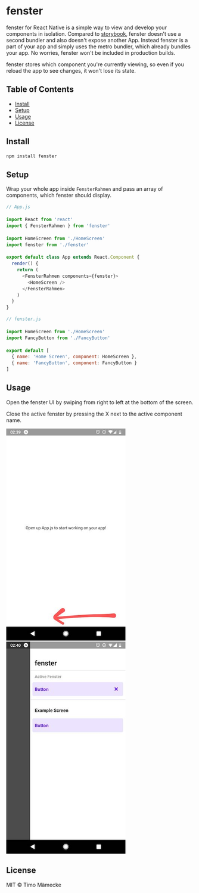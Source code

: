 # fenster

fenster for React Native is a simple way to view and develop your components in
isolation. Compared to [storybook](https://storybook.js.org), fenster doesn't
use a second bundler and also doesn't expose another App. Instead fenster is
a part of your app and simply uses the metro bundler, which already bundles your
app. No worries, fenster won't be included in production builds.

fenster stores which component you're currently viewing, so even if you reload
the app to see changes, it won't lose its state.

## Table of Contents

- [Install](#install)
- [Setup](#setup)
- [Usage](#usage)
- [License](#license)

## Install

```sh
npm install fenster
```

## Setup

Wrap your whole app inside `FensterRahmen` and pass an array of components,
which fenster should display.


```js
// App.js

import React from 'react'
import { FensterRahmen } from 'fenster'

import HomeScreen from './HomeScreen'
import fenster from './fenster'

export default class App extends React.Component {
  render() {
    return (
      <FensterRahmen components={fenster}>
        <HomeScreen />
      </FensterRahmen>
    )
  }
}
```

```js
// fenster.js

import HomeScreen from './HomeScreen'
import FancyButton from './FancyButton'

export default [
  { name: 'Home Screen', component: HomeScreen },
  { name: 'FancyButton', component: FancyButton }
]
```

## Usage

Open the fenster UI by swiping from right to left at the bottom of the
screen.

Close the active fenster by pressing the X next to the active component name.

![](.github/screenshot-closed.jpg) ![](.github/screenshot-open.jpg)

## License

MIT © Timo Mämecke
